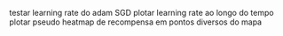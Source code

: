 testar learning rate do adam
SGD
plotar learning rate ao longo do tempo
plotar pseudo heatmap de recompensa em pontos diversos do mapa